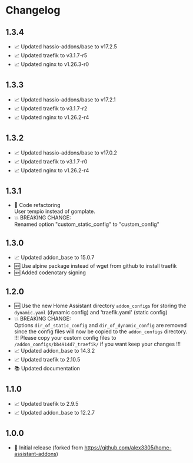 # Changelog

## 1.3.4

* 📈 Updated hassio-addons/base to v17.2.5
* 📈 Updated traefik to v3.1.7-r5
* 📈 Updated nginx to v1.26.3-r0

## 1.3.3

* 📈 Updated hassio-addons/base to v17.2.1
* 📈 Updated traefik to v3.1.7-r2
* 📈 Updated nginx to v1.26.2-r4

## 1.3.2

* 📈 Updated hassio-addons/base to v17.0.2
* 📈 Updated traefik to v3.1.7-r0
* 📈 Updated nginx to v1.26.2-r4

## 1.3.1

* 🧰 Code refactoring  
     User tempio instead of gomplate.  
* 💥 BREAKING CHANGE:  
     Renamed option "custom_static_config" to "custom_config"  

## 1.3.0

* 📈 Updated addon_base to 15.0.7
* 🆕 Use alpine package instead of wget from github to install traefik
* 🆕 Added codenotary signing

## 1.2.0

* 🆕 Use the new Home Assistant directory `addon_configs` for storing the `dynamic.yaml` (dynamic config) and 'traefik.yaml' (static config)
* 💥 BREAKING CHANGE:  
     Options `dir_of_static_config` and `dir_of_dynamic_config` are removed since the config files will now be copied to the `addon_configs` directory.  
     !!! Please copy your custom config files to `/addon_configs/bb4914d7_traefik/` if you want keep your changes !!!  
* 📈 Updated addon_base to 14.3.2
* 📈 Updated traefik to 2.10.5
* 📚 Updated documentation

## 1.1.0

* 📈 Updated traefik to 2.9.5
* 📈 Updated addon_base to 12.2.7

## 1.0.0

* 🎉 Initial release (forked from https://github.com/alex3305/home-assistant-addons)
